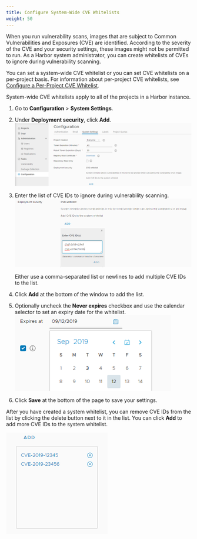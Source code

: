 ```yaml
---
title: Configure System-Wide CVE Whitelists
weight: 50
---
```


When you run vulnerability scans, images that are subject to Common Vulnerabilities and Exposures (CVE) are identified. According to the severity of the CVE and your security settings, these images might not be permitted to run. As a Harbor system administrator, you can create whitelists of CVEs to ignore during vulnerability scanning.

You can set a system-wide CVE whitelist or you can set CVE whitelists on a per-project basis. For information about per-project CVE whitelists, see [Configure a Per-Project CVE Whitelist](../../working-with-projects/project-configuration/configure-project-whitelist.md).

System-wide CVE whitelists apply to all of the projects in a Harbor instance.

1. Go to **Configuration** > **System Settings**.
1. Under **Deployment security**, click **Add**.
   ![System-wide CVE whitelist](../../img/cve-whitelist1.png)
1. Enter the list of CVE IDs to ignore during vulnerability scanning.
   ![Add system CVE whitelist](../../img/cve-whitelist2.png)

   Either use a comma-separated list or newlines to add multiple CVE IDs to the list.

1. Click **Add** at the bottom of the window to add the list.
1. Optionally uncheck the **Never expires** checkbox and use the calendar selector to set an expiry date for the whitelist.
   ![Add system CVEs](../../img/cve-whitelist3.png)
1. Click **Save** at the bottom of the page to save your settings.

After you have created a system whitelist, you can remove CVE IDs from the list by clicking the delete button next to it in the list. You can click **Add** to add more CVE IDs to the system whitelist.

![Add and remove system CVEs](../../img/cve-whitelist4.png)
